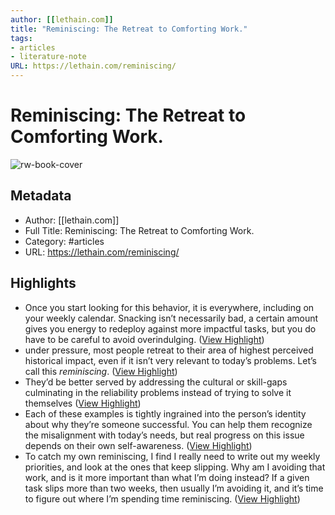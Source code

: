 ```yaml
---
author: [[lethain.com]]
title: "Reminiscing: The Retreat to Comforting Work."
tags: 
- articles
- literature-note
URL: https://lethain.com/reminiscing/
---
```

# Reminiscing: The Retreat to Comforting Work.

![rw-book-cover](https://lethain.com/static/author.png)

## Metadata
- Author: [[lethain.com]]
- Full Title: Reminiscing: The Retreat to Comforting Work.
- Category: #articles
- URL: https://lethain.com/reminiscing/

## Highlights
- Once you start looking for this behavior, it is everywhere, including on your weekly calendar. Snacking isn’t necessarily bad, a certain amount gives you energy to redeploy against more impactful tasks, but you do have to be careful to avoid overindulging. ([View Highlight](https://read.readwise.io/read/01gryhbe7wfgx4chah06d7vk7y))
- under pressure, most people retreat to their area of highest perceived historical impact, even if it isn’t very relevant to today’s problems. Let’s call this *reminiscing*. ([View Highlight](https://read.readwise.io/read/01gryhc956jsnx2t1svzahq233))
- They’d be better served by addressing the cultural or skill-gaps culminating in the reliability problems instead of trying to solve it themselves ([View Highlight](https://read.readwise.io/read/01gryhdv7zntf77mmt838ppb61))
- Each of these examples is tightly ingrained into the person’s identity about why they’re someone successful. You can help them recognize the misalignment with today’s needs, but real progress on this issue depends on their own self-awareness. ([View Highlight](https://read.readwise.io/read/01gryhh6xmjfgwr1qegcyhmaqf))
- To catch my own reminiscing, I find I really need to write out my weekly priorities, and look at the ones that keep slipping. Why am I avoiding that work, and is it more important than what I’m doing instead? If a given task slips more than two weeks, then usually I’m avoiding it, and it’s time to figure out where I’m spending time reminiscing. ([View Highlight](https://read.readwise.io/read/01gryhjmkxwf9q1sa26m82bd50))
